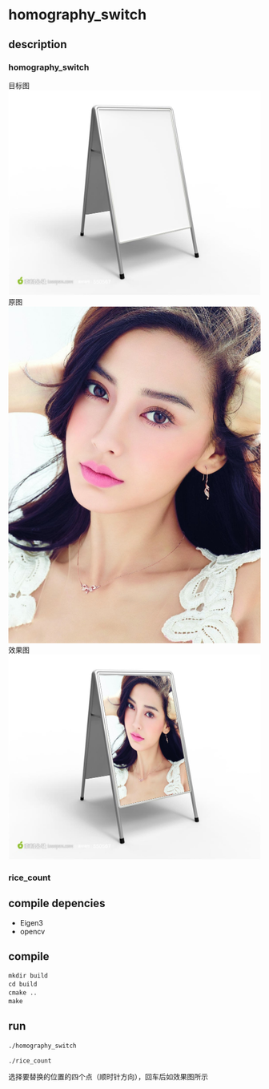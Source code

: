 # homography_switch
## description
### homography_switch
目标图
![目标图](https://github.com/zbzstar/pictures_markdown/raw/master/12.jpg)
原图
![原图](https://github.com/zbzstar/pictures_markdown/raw/master/1.jpg)
效果图
![效果图](https://github.com/zbzstar/pictures_markdown/raw/master/merge_baby.png)
### rice_count

## compile depencies
* Eigen3
* opencv
## compile
```css
mkdir build
cd build
cmake ..
make 
```
## run
```
./homography_switch
```
```
./rice_count 
```
选择要替换的位置的四个点（顺时针方向），回车后如效果图所示